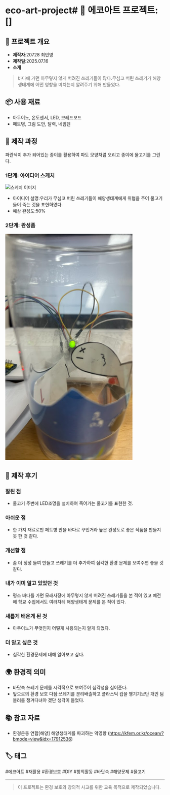 # eco-art-project# 🌱 에코아트 프로젝트: []

## 📖 프로젝트 개요
- **제작자**:20728 최민영
- **제작일**:2025.07.16
- **소개**
>바다에 가면 아무렇지 않게 버려진 쓰레기들이 많다.무심코 버린 쓰레기가 해양 생태계에 어떤 영향을 미치는지 알려주기 위해 만들었다.

## 📦 사용 재료
- 아두이노, 온도센서, LED, 브레드보드
- 페트병, 그림 도안, 달력, 네임펜

## 🔧 제작 과정
파란색이 추가 되어있는 종이를 활용하여 파도 모양처럼 오리고 종이에 물고기를 그린다.
### 1단계: 아이디어 스케치
![스케치 이미지](sketch.jpg)
- 아이디어 설명:우리가 무심코 버린 쓰레기들이 해양생태계에게 위협을 주어 물고기들이 죽는 것을 표현하였다.
- 예상 완성도:50%

### 2단계: 완성품
![완성품 1](완성작.png)

## 💭 제작 후기
### 잘된 점
- 물고기 주변에 LED조명을 설치하여 죽어가는 물고기를 표현한 것.

### 아쉬운 점
- 한 가지 재료로만 페트병 안을 바다로 꾸민거라 높은 완성도로 좋은 작품을 만들지 못 한 것 같다.

### 개선할 점
- 좀 더 정성 들여 만들고 쓰레기를 더 추가하여 심각한 환경 문제를 보여주면 좋을 것 같다.
### 내가 이미 알고 있었던 것
- 평소 바다를 가면 모래사장에 아무렇지 않게 버려진 쓰레기들을 본 적이 있고 예전에 학교 수업에서도 여러차례 해양생태계 문제를 본 적이 있다.

### 새롭게 배운게 된 것
- 아두이노가 무엇인지 어떻게 사용되는지 알게 되었다.

### 더 알고 싶은 것
- 심각한 환경문제에 대해 알아보고 싶다.

## 🌍 환경적 의미
- 바닷속 쓰레기 문제를 시각적으로 보여주어 심각성을 심어준다.
- 앞으로의 환경 보호 다짐:쓰레기를 분리배출하고 플라스틱 컵을 챙기기보단 개인 텀블러를 챙겨다녀야 겠단 생각이 들었다.

## 📚 참고 자료
- 환경운동 연합[해양] 해양생태계를 파괴하는 악영향 (https://kfem.or.kr/ocean/?bmode=view&idx=17912536)

## 🏷️ 태그
#에코아트 #재활용 #환경보호 #DIY #창의활동 #바닷속 #해양문제 #물고기 

---

> 이 프로젝트는 환경 보호와 창의적 사고를 위한 교육 목적으로 제작되었습니다.
